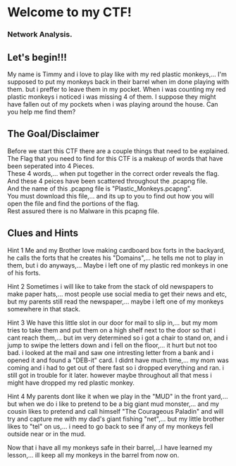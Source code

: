 # Welcome to my CTF!  
### Network Analysis.  

## Let's begin!!!

My name is Timmy and i love to play like with my red plastic monkeys,... I'm supposed to put my monkeys back in their barrel when im done playing with them.
but i preffer to leave them in my pocket. 
When i was counting my red plastic monkeys i noticed i was missing 4 of them.
I suppose they might have fallen out of my pockets when i was playing around the house.
Can you help me find them?

## The Goal/Disclaimer

Before we start this CTF there are a couple things that need to be explained.  
The Flag that you need to find for this CTF is a makeup of words that have been seperated into 4 Pieces.  
These 4 words,... when put together in the correct order reveals the flag.  
And these 4 peices have been scattered throughout the .pcapng file.  
And the name of this .pcapng file is "Plastic_Monkeys.pcapng".  
You must download this file,... and its up to you to find out how you will open the file and find the portions of the flag.  
Rest assured there is no Malware in this pcapng file.  

## Clues and Hints


Hint 1
Me and my Brother love making cardboard box forts in the backyard, he calls the forts that he creates his "Domains",... he tells me not to play in them, but 
i do anyways,... Maybe i left one of my plastic red monkeys in one of his forts.

Hint 2
Sometimes i will like to take from the stack of old newspapers to make paper hats,... most people use social media to get their news and etc, but my parents 
still read the newspaper,... maybe i left one of my monkeys somewhere in that stack.

Hint 3
We have this little slot in our door for mail to slip in,... but my mom tries to take them and put them on a high shelf next to the door so that i cant 
reach them,... but im very determined so i got a chair to stand on, and i jump to swipe the letters down and i fell on the floor,... it hurt but not too 
bad. i looked at the mail and saw one intresting letter from a bank and i opened it and found a "DEB-it" card. I didnt have much time,... my mom was coming 
and i had to get out of there fast so i dropped everything and ran. i still got in trouble for it later. however maybe throughout all that mess i might have 
dropped my red plastic monkey.

Hint 4
My parents dont like it when we play in the "MUD" in the front yard,... but when we do i like to pretend to be a big giant mud monster,... and my cousin
likes to pretend and call himself "The Courageous Paladin" and will try and capture me with my dad's giant fishing "net",... but my little brother likes to 
"tel" on  us,... i need to go back to see if any of my monkeys fell outside near or in the mud.

Now that i have all my monkeys safe in their barrel,...I have learned my lesson,... ill keep all my monkeys in the barrel from now on.
